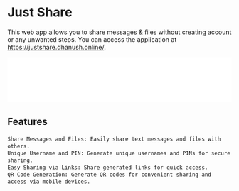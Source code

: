 # Just Share

This web app allows you to share messages & files without creating account or any unwanted steps. You can access the application at https://justshare.dhanush.online/.

<img alt="Just-Share" src="https://raw.githubusercontent.com/dhanushl0l/just-share/17cba9ca819a25c7bdde55130d74a5db55751f71/static/assets/og-image-git.svg" width="600px">

## Features

    Share Messages and Files: Easily share text messages and files with others.
    Unique Username and PIN: Generate unique usernames and PINs for secure sharing.
    Easy Sharing via Links: Share generated links for quick access.
    QR Code Generation: Generate QR codes for convenient sharing and access via mobile devices.

